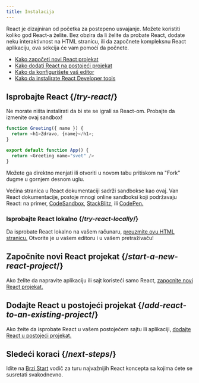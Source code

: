 ```yaml
---
title: Instalacija
---
```


<Intro>

React je dizajniran od početka za postepeno usvajanje. Možete koristiti koliko god React-a želite. Bez obzira da li želite da probate React, dodate neku interaktivnost na HTML stranicu, ili da započnete kompleksnu React aplikaciju, ova sekcija će vam pomoći da počnete.


</Intro>

<YouWillLearn isChapter={true}>

* [Kako započeti novi React projekat](/learn/start-a-new-react-project)
* [Kako dodati React na postojeći projekat](/learn/add-react-to-an-existing-project)
* [Kako da konfigurišete vaš editor](/learn/editor-setup)
* [Kako da instalirate React Developer tools](/learn/react-developer-tools)

</YouWillLearn>

## Isprobajte React {/*try-react*/}

Ne morate ništa instalirati da bi ste se igrali sa React-om. Probajte da izmenite ovaj sandbox!

<Sandpack>

```js
function Greeting({ name }) {
  return <h1>Zdravo, {name}</h1>;
}

export default function App() {
  return <Greeting name="svet" />
}
```

</Sandpack>

Možete ga direktno menjati ili otvoriti u novom tabu pritiskom na "Fork" dugme u gornjem desnom uglu.

Većina stranica u React dokumentaciji sadrži sandbokse kao ovaj. Van React dokumentacije, postoje mnogi online sandboksi koji podržavaju React: na primer, [CodeSandbox](https://codesandbox.io/s/new), [StackBlitz](https://stackblitz.com/fork/react), ili [CodePen.](https://codepen.io/pen?&editors=0010&layout=left&prefill_data_id=3f4569d1-1b11-4bce-bd46-89090eed5ddb)

### Isprobajte React lokalno {/*try-react-locally*/}

Da isprobate React lokalno na vašem računaru, [preuzmite ovu HTML stranicu.](https://gist.githubusercontent.com/gaearon/0275b1e1518599bbeafcde4722e79ed1/raw/db72dcbf3384ee1708c4a07d3be79860db04bff0/example.html) Otvorite je u vašem editoru i u vašem pretraživaču!

## Započnite novi React projekat {/*start-a-new-react-project*/}

Ako želite da napravite aplikaciju ili sajt koristeći samo React, [zapocnite novi React projekat.](/learn/start-a-new-react-project)

## Dodajte React u postojeći projekat {/*add-react-to-an-existing-project*/}

Ako žeite da isprobate React u vašem postojećem sajtu ili aplikaciji, [dodajte React u postojeći projekat.](/learn/add-react-to-an-existing-project)

## Sledeći koraci {/*next-steps*/}

Idite na [Brzi Start](/learn) vodič za turu najvažnijih React koncepta sa kojima ćete se susretati svakodnevno.


